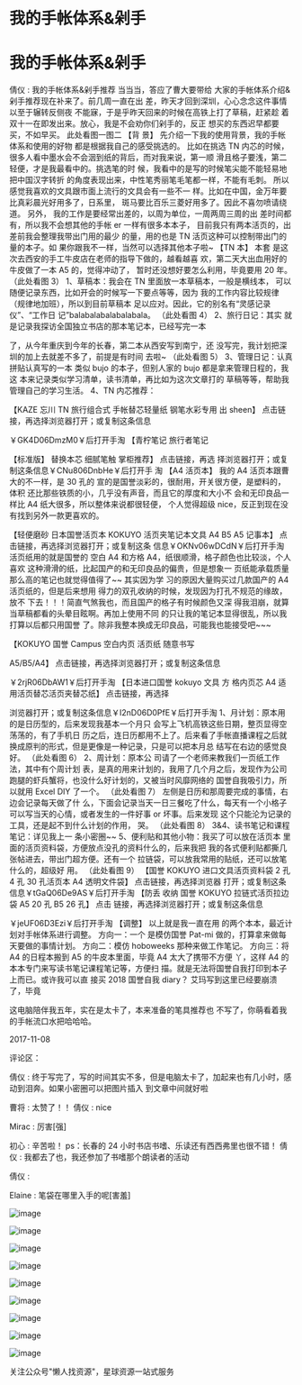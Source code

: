 # 我的手帐体系&剁手

# 我的手帐体系&剁手

倩仪 : 我的手帐体系&剁手推荐 当当当，答应了曹大要带给 大家的手帐体系介绍&剁手推荐现在补来了。前几周一直在出 差，昨天才回到深圳，心心念念这件事情以至于辗转反侧夜 不能寐，于是乎昨天回来的时候在高铁上打了草稿，赶紧趁 着双十一在即发出来。放心，我是不会劝你们剁手的，反正 想买的东西迟早都要买，不如早买。 此处看图一图二 【背 景】 先介绍一下我的使用背景，我的手帐体系和使用的好物 都是根据我自己的感受挑选的。 比如在挑选 TN 内芯的时候， 很多人看中墨水会不会洇到纸的背后，而对我来说，第一顺 滑且格子要浅，第二轻便，才是我最看中的。挑选笔的时 候，我看中的是写的时候笔尖能不能轻易地把中国汉字转折 的角度表现出来，中性笔秀丽笔毛笔都一样，不能有毛刺。 所以感觉我喜欢的文具跟市面上流行的文具会有一些不一 样。比如在中国，金万年要比真彩晨光好用多了，日系里， 斑马要比百乐三菱好用多了。因此不喜勿喷请绕道。 另外， 我的工作是要经常出差的，以周为单位，一周两周三周的出 差时间都有，所以我不会想其他的手帐 er 一样有很多本本子， 目前我只有两本活页的，出差前我会整理我带出门用的最少 的量，用的也是 TN 活页这种可以控制带出门的量的本子。如 果你跟我不一样，当然可以选择其他本子啦~ 【TN 本】 本套 是这次去西安的手工牛皮店在老师的指导下做的，越看越喜 欢，第二天大出血用好的牛皮做了一本 A5 的，觉得冲动了， 暂时还没想好要怎么利用，毕竟要用 20 年。 （此处看图 3） 1、草稿本：我会在 TN 里面放一本草稿本，一般是横线本， 可以随便记录东西，比如开会的时候写一下要点等等，因为 我的工作内容比较规律（规律地加班），所以到目前草稿本 足以应对。因此，它的别名有“灵感记录仪”、“工作日 记”balabalabalabalabala。 （此处看图 4） 2、旅行日记：其实 就是记录我探访全国独立书店的那本笔记本，已经写完一本

了，从今年重庆到今年的长春，第二本从西安写到南宁，还 没写完，我计划把深圳的加上去就差不多了，前提是有时间 去啦~ （此处看图 5） 3、管理日记：认真拼贴认真写的一本 类似 bujo 的本子，但别人家的 bujo 都是拿来管理日程的，我这 本来记录类似学习清单，读书清单，再比如为这次文章打的 草稿等等，帮助我管理自己的学习生活。 4、TN 内芯推荐：

【KAZE 忘川 TN 旅行组合式 手帐替芯轻量纸 钢笔水彩专用 出 sheen】 点击链接，再选择浏览器打开；或复制这条信息

￥GK4D06DmzM0￥后打开手淘 【青柠笔记 旅行者笔记

【标准版】 替换本芯 细腻笔触 掌柜推荐】 点击链接，再选 择浏览器打开；或复制这条信息￥CNu806DnbHe￥后打开手 淘 【A4 活页本】 我的 A4 活页本跟曹大的不一样，是 30 孔的 宣的是国誉淡彩的，很耐用，开关很方便，是塑料的，体积 还比那些铁质的小，几乎没有声音，而且它的厚度和大小不 会和无印良品一样比 A4 纸大很多，所以整体来说都很轻便， 个人觉得超级 nice，反正到现在没有找到另外一款更喜欢的。

【轻便磨砂 日本国誉活页本 KOKUYO 活页夹笔记本文具 A4 B5 A5 记事本】 点击链接，再选择浏览器打开；或复制这条 信息￥OKNv06wDCdN￥后打开手淘 活页纸用的就是国誉的 空白 A4 和方格 A4，纸很顺滑，格子颜色也比较淡，个人喜欢 这种滑滑的纸，比起国产的和无印良品的偏贵，但是想象一 页纸能承载质量那么高的笔记也就觉得值得了~~ 其实因为学 习的原因大量购买过几款国产的 A4 活页纸的，但是后来想用 得力的双孔收纳的时候，发现因为打孔不规范的缘故，放不 下去！！！简直气煞我也，而且国产的格子有时候颜色又深 得我泪崩，就算当草稿都看的头晕目眩啊。再加上使用不同 的只让我的笔记本显得很乱，所以我打算以后都只用国誉 了。除非我整本换成无印良品，可能我也能接受吧~~~

【KOKUYO 国誉 Campus 空白内页 活页纸 随意书写

A5/B5/A4】 点击链接，再选择浏览器打开；或复制这条信息

￥2rjR06DbAW1￥后打开手淘 【日本进口国誉 kokuyo 文具 方 格内页芯 A4 适用活页替芯活页夹替芯纸】 点击链接，再选择

浏览器打开；或复制这条信息￥I2nD06D0PfE￥后打开手淘 1、月计划：原本用的是日历型的，后来发现我基本一个月只 会写上飞机高铁这些日期，整页显得空荡荡的，有了手机日 历之后，连日历都用不上了。后来看了手帐直播课程之后就 换成原判的形式，但是更像是一种记录，只是可以把本月总 结写在右边的感觉良好。 （此处看图 6） 2、周计划：原本公 司请了一个老师来教我们一页纸工作法，其中有个周计划 表，是真的用来计划的，我用了几个月之后，发现作为公司 跑腿的虾兵蟹将，也没什么好计划的，又被当时风靡网络的 国誉自我吸引力，所以就用 Excel DIY 了一个。 （此处看图 7） 左侧是日历和那周要完成的事情，右边会记录每天做了什 么，下面会记录当天一日三餐吃了什么，每天有一个小格子 可以写当天的心情，或者发生的一件好事 or 坏事。后来发现 这个只能沦为记录的工具，还是起不到什么计划的作用， 哭。 （此处看图 8） 3&4、读书笔记和课程笔记：详见我上一 条小密圈~~ 5、便利贴和其他小物：我买了可以放在活页本 里面的活页资料袋，方便放点没孔的资料什么的，后来我把 我的各式便利贴都撕几张帖进去，带出门超方便。还有一个 拉链袋，可以放我常用的贴纸，还可以放笔什么的，超级好 用。 （此处看图 9） 【国誉 KOKUYO 进口文具活页资料袋 2 孔 4 孔 30 孔活页本 A4 透明文件袋】 点击链接，再选择浏览器 打开；或复制这条信息￥tGaQ06De9AS￥后打开手淘 【防丢 收纳 国誉 KOKUYO 拉链式活页拉边袋 A5 20 孔 B5 26 孔】 点击 链接，再选择浏览器打开；或复制这条信息

￥jeUF06D3Ezi￥后打开手淘 【调整】 以上就是我一直在用 的两个本本，最近计划对手帐体系进行调整。 方向一：一个 是模仿国誉 Pat-mi 做的，打算拿来做每天要做的事情计划。 方向二：模仿 hoboweeks 那种来做工作笔记。 方向三：将 A4 的日程本搬到 A5 的牛皮本里面，毕竟 A4 太大了携带不方便 丫，这样 A4 的本本专门来写读书笔记课程笔记等，方便扫 描。就是无法将国誉自我打印到本子上而已。或许我可以直 接买 2018 国誉自我 diary？ 艾玛写到这里已经要崩溃了，毕竟

这电脑陪伴我五年，实在是太卡了，本来准备的笔具推荐也 不写了，你萌看着我的手帐流口水把哈哈哈。

2017-11-08

评论区：

倩仪 : 终于写完了，写的时间其实不多，但是电脑太卡了，加起来也有几小时，感动到泪奔。如果小密圈可以把图片插入 到文章中间就好啦

曹将 : 太赞了！！ 倩仪 : nice

Mirac : 厉害[强]

初心 : 辛苦啦！ ps：长春的 24 小时书店书嗜、乐读还有西西弗里也很不错！ 倩仪 : 我都去了也，我还参加了书嗜那个朗读者的活动

倩仪 :

Elaine : 笔袋在哪里入手的呢[害羞]

![image](img/Image_268.png)

![image](img/Image_269.png)

![image](img/Image_270.png)

![image](img/Image_271.png)

![image](img/Image_272.png)

![image](img/Image_273.png)

![image](img/Image_274.png)

![image](img/Image_275.png)

![image](img/Image_276.png)

关注公众号"懒人找资源"，星球资源一站式服务